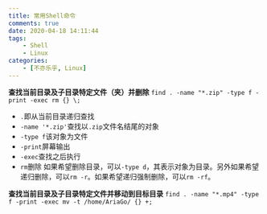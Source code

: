 ```yaml
---
title: 常用Shell命令
comments: true
date: 2020-04-18 14:11:44
tags:
    - Shell
    - Linux
categories:
    - [不亦乐乎, Linux]
---
```

__查找当前目录及子目录特定文件（夹）并删除__
`find . -name "*.zip" -type f -print -exec rm {} \;`
+ `.`即从当前目录递归查找
+ `-name '*.zip'`查找以`.zip`文件名结尾的对象
+ `-type f`该对象为文件
+ `-print`屏幕输出
+ `-exec`查找之后执行
+ `rm`删除
如果希望删除目录，可以`-type d`，其表示对象为目录。另外如果希望递归删除，可以`rm -r`。如果希望递归强制删除，可以`rm -rf`。

__查找当前目录及子目录特定文件并移动到目标目录__
`find . -name "*.mp4" -type f -print -exec mv -t /home/AriaGo/ {} +;`